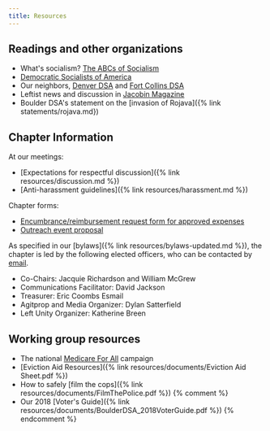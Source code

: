 ```yaml
---
title: Resources
---
```


## Readings and other organizations

* What's socialism? [The ABCs of Socialism](https://s3.jacobinmag.com/issues/jacobin-abcs.pdf)
* [Democratic Socialists of America](http://www.dsausa.org)
* Our neighbors, [Denver DSA](https://www.denverdsa.org) and [Fort Collins DSA](https://dsafc.org)
* Leftist news and discussion in [Jacobin Magazine](https://www.jacobinmag.com/)
* Boulder DSA's statement on the [invasion of Rojava]({% link statements/rojava.md})

## Chapter Information

At our meetings:

* [Expectations for respectful discussion]({% link resources/discussion.md %})
* [Anti-harassment guidelines]({% link resources/harassment.md %})

Chapter forms:

* [Encumbrance/reimbursement request form for approved expenses](https://docs.google.com/forms/d/14p6cRMIJeCveW2_ZV1dZTbRTjYxSEYj7Rs3s78gw7M4/viewform?edit_requested=true)
* [Outreach event proposal](https://docs.google.com/forms/d/e/1FAIpQLScOL8GUx2dOxktaIcTykt3ZOyYGOS9c1OSmsaEYSHTeR0V1GA/viewform)

As specified in our [bylaws]({% link resources/bylaws-updated.md %}), the chapter is led by the following elected officers, who can be contacted by [email][email-officers].

* Co-Chairs: Jacquie Richardson and William McGrew
* Communications Facilitator: David Jackson
* Treasurer: Eric Coombs Esmail
* Agitprop and Media Organizer: Dylan Satterfield
* Left Unity Organizer: Katherine Breen

## Working group resources

* The national [Medicare For All](https://medicareforall.dsausa.org) campaign
* [Eviction Aid Resources]({% link resources/documents/Eviction Aid Sheet.pdf %})
* How to safely [film the cops]({% link resources/documents/FilmThePolice.pdf %})
{% comment %}
* Our 2018 [Voter's Guide]({% link resources/documents/BoulderDSA_2018VoterGuide.pdf %})
{% endcomment %}

[email-officers]: mailto:boulderdsa@gmail.com
